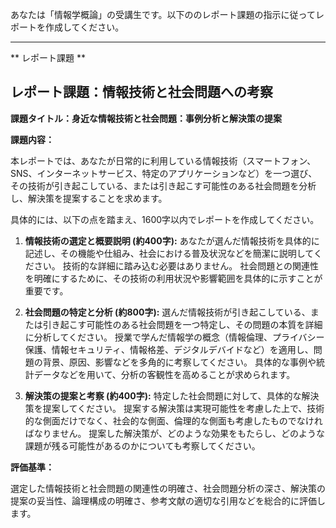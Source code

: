 あなたは「情報学概論」の受講生です。以下ののレポート課題の指示に従ってレポートを作成してください。

---------------------------------------
** レポート課題 **

## レポート課題：情報技術と社会問題への考察

**課題タイトル：身近な情報技術と社会問題：事例分析と解決策の提案**

**課題内容：**

本レポートでは、あなたが日常的に利用している情報技術（スマートフォン、SNS、インターネットサービス、特定のアプリケーションなど）を一つ選び、その技術が引き起こしている、または引き起こす可能性のある社会問題を分析し、解決策を提案することを求めます。

具体的には、以下の点を踏まえ、1600字以内でレポートを作成してください。

1. **情報技術の選定と概要説明 (約400字):**  あなたが選んだ情報技術を具体的に記述し、その機能や仕組み、社会における普及状況などを簡潔に説明してください。  技術的な詳細に踏み込む必要はありません。  社会問題との関連性を明確にするために、その技術の利用状況や影響範囲を具体的に示すことが重要です。

2. **社会問題の特定と分析 (約800字):** 選んだ情報技術が引き起こしている、または引き起こす可能性のある社会問題を一つ特定し、その問題の本質を詳細に分析してください。  授業で学んだ情報学の概念（情報倫理、プライバシー保護、情報セキュリティ、情報格差、デジタルデバイドなど）を適用し、問題の背景、原因、影響などを多角的に考察してください。  具体的な事例や統計データなどを用いて、分析の客観性を高めることが求められます。

3. **解決策の提案と考察 (約400字):**  特定した社会問題に対して、具体的な解決策を提案してください。  提案する解決策は実現可能性を考慮した上で、技術的な側面だけでなく、社会的な側面、倫理的な側面も考慮したものでなければなりません。  提案した解決策が、どのような効果をもたらし、どのような課題が残る可能性があるのかについても考察してください。


**評価基準：**

選定した情報技術と社会問題の関連性の明確さ、社会問題分析の深さ、解決策の提案の妥当性、論理構成の明確さ、参考文献の適切な引用などを総合的に評価します。
